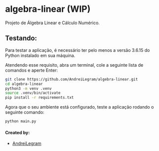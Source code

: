 # algebra-linear (WIP)
Projeto de Álgebra Linear e Cálculo Numérico.

## Testando:

Para testar a aplicação, é necessário ter pelo menos a versão 3.6.15 do Python instalado em sua máquina.

Atendendo esse requisito, abra um terminal, cole a seguinte lista de comandos e aperte Enter:

```sh
git clone https://github.com/AndreiLegram/algebra-linear.git
cd algebra-linear
python3 -m venv .venv
source .venv/bin/activate
pip install -r requirements.txt
```

Agora que o seu ambiente está configurado, teste a aplicação rodando o seguinte comando:

```sh
python main.py
```

#### Created by:

- [AndreiLegram](https://github.com/AndreiLegram)
